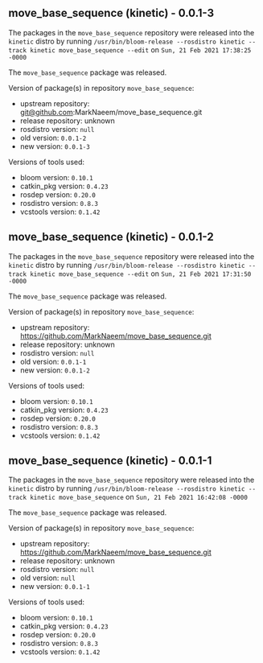 ## move_base_sequence (kinetic) - 0.0.1-3

The packages in the `move_base_sequence` repository were released into the `kinetic` distro by running `/usr/bin/bloom-release --rosdistro kinetic --track kinetic move_base_sequence --edit` on `Sun, 21 Feb 2021 17:38:25 -0000`

The `move_base_sequence` package was released.

Version of package(s) in repository `move_base_sequence`:

- upstream repository: git@github.com:MarkNaeem/move_base_sequence.git
- release repository: unknown
- rosdistro version: `null`
- old version: `0.0.1-2`
- new version: `0.0.1-3`

Versions of tools used:

- bloom version: `0.10.1`
- catkin_pkg version: `0.4.23`
- rosdep version: `0.20.0`
- rosdistro version: `0.8.3`
- vcstools version: `0.1.42`


## move_base_sequence (kinetic) - 0.0.1-2

The packages in the `move_base_sequence` repository were released into the `kinetic` distro by running `/usr/bin/bloom-release --rosdistro kinetic --track kinetic move_base_sequence --edit` on `Sun, 21 Feb 2021 17:31:50 -0000`

The `move_base_sequence` package was released.

Version of package(s) in repository `move_base_sequence`:

- upstream repository: https://github.com/MarkNaeem/move_base_sequence.git
- release repository: unknown
- rosdistro version: `null`
- old version: `0.0.1-1`
- new version: `0.0.1-2`

Versions of tools used:

- bloom version: `0.10.1`
- catkin_pkg version: `0.4.23`
- rosdep version: `0.20.0`
- rosdistro version: `0.8.3`
- vcstools version: `0.1.42`


## move_base_sequence (kinetic) - 0.0.1-1

The packages in the `move_base_sequence` repository were released into the `kinetic` distro by running `/usr/bin/bloom-release --rosdistro kinetic --track kinetic move_base_sequence` on `Sun, 21 Feb 2021 16:42:08 -0000`

The `move_base_sequence` package was released.

Version of package(s) in repository `move_base_sequence`:

- upstream repository: https://github.com/MarkNaeem/move_base_sequence.git
- release repository: unknown
- rosdistro version: `null`
- old version: `null`
- new version: `0.0.1-1`

Versions of tools used:

- bloom version: `0.10.1`
- catkin_pkg version: `0.4.23`
- rosdep version: `0.20.0`
- rosdistro version: `0.8.3`
- vcstools version: `0.1.42`


